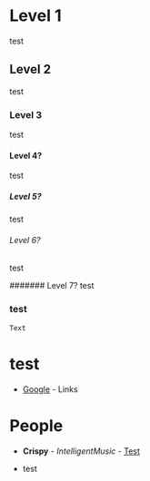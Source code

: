 # Level 1
test
## Level 2
test

### Level 3
test

#### Level 4?
test

##### Level 5?
test

###### Level 6?
test

####### Level 7?
test

### test

```
Text
```

# test

* [Google](http://www.google.com.sg/) - Links


# People
* **Crispy** - *IntelligentMusic* - [Test](https://github.com/IntelligentMusic)

* test
